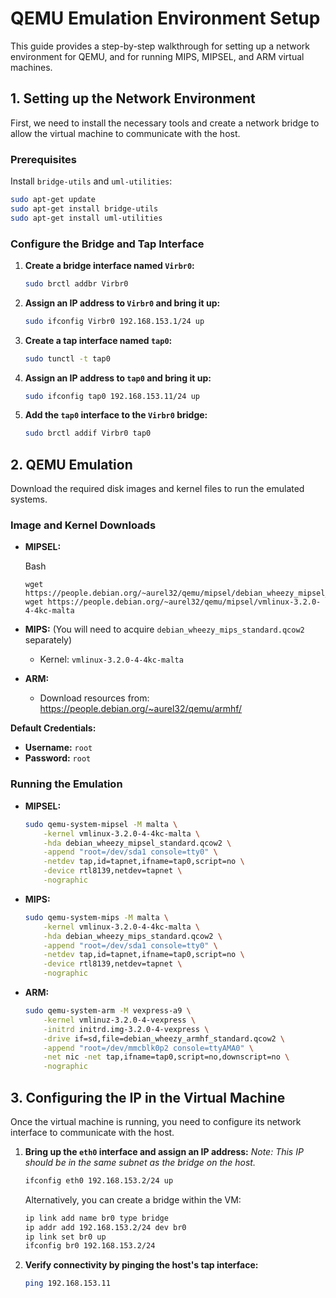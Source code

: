 # QEMU Emulation Environment Setup

This guide provides a step-by-step walkthrough for setting up a network environment for QEMU, and for running MIPS, MIPSEL, and ARM virtual machines.

## 1. Setting up the Network Environment

First, we need to install the necessary tools and create a network bridge to allow the virtual machine to communicate with the host.

### Prerequisites

Install `bridge-utils` and `uml-utilities`:

```Bash
sudo apt-get update
sudo apt-get install bridge-utils
sudo apt-get install uml-utilities
```

### Configure the Bridge and Tap Interface

1. **Create a bridge interface named `Virbr0`:**

   ```Bash
   sudo brctl addbr Virbr0
   ```

2. **Assign an IP address to `Virbr0` and bring it up:**

   ```Bash
   sudo ifconfig Virbr0 192.168.153.1/24 up
   ```

3. **Create a tap interface named `tap0`:**

   ```Bash
   sudo tunctl -t tap0
   ```

4. **Assign an IP address to `tap0` and bring it up:**

   ```Bash
   sudo ifconfig tap0 192.168.153.11/24 up
   ```

5. **Add the `tap0` interface to the `Virbr0` bridge:**

   ```Bash
   sudo brctl addif Virbr0 tap0
   ```

## 2. QEMU Emulation

Download the required disk images and kernel files to run the emulated systems.

### Image and Kernel Downloads

- **MIPSEL:**

  Bash

  ```
  wget https://people.debian.org/~aurel32/qemu/mipsel/debian_wheezy_mipsel_standard.qcow2
  wget https://people.debian.org/~aurel32/qemu/mipsel/vmlinux-3.2.0-4-4kc-malta
  ```

- **MIPS:** (You will need to acquire `debian_wheezy_mips_standard.qcow2` separately)

  - Kernel: `vmlinux-3.2.0-4-4kc-malta`

- **ARM:**

  - Download resources from: https://people.debian.org/~aurel32/qemu/armhf/

**Default Credentials:**

- **Username:** `root`
- **Password:** `root`

### Running the Emulation

- **MIPSEL:**

  ```Bash
  sudo qemu-system-mipsel -M malta \
      -kernel vmlinux-3.2.0-4-4kc-malta \
      -hda debian_wheezy_mipsel_standard.qcow2 \
      -append "root=/dev/sda1 console=tty0" \
      -netdev tap,id=tapnet,ifname=tap0,script=no \
      -device rtl8139,netdev=tapnet \
      -nographic
  ```

- **MIPS:**

  ```Bash
  sudo qemu-system-mips -M malta \
      -kernel vmlinux-3.2.0-4-4kc-malta \
      -hda debian_wheezy_mips_standard.qcow2 \
      -append "root=/dev/sda1 console=tty0" \
      -netdev tap,id=tapnet,ifname=tap0,script=no \
      -device rtl8139,netdev=tapnet \
      -nographic
  ```

- **ARM:**

  ```Bash
  sudo qemu-system-arm -M vexpress-a9 \
      -kernel vmlinuz-3.2.0-4-vexpress \
      -initrd initrd.img-3.2.0-4-vexpress \
      -drive if=sd,file=debian_wheezy_armhf_standard.qcow2 \
      -append "root=/dev/mmcblk0p2 console=ttyAMA0" \
      -net nic -net tap,ifname=tap0,script=no,downscript=no \
      -nographic
  ```

## 3. Configuring the IP in the Virtual Machine

Once the virtual machine is running, you need to configure its network interface to communicate with the host.

1. **Bring up the `eth0` interface and assign an IP address:** *Note: This IP should be in the same subnet as the bridge on the host.*

   ```Bash
   ifconfig eth0 192.168.153.2/24 up
   ```

   Alternatively, you can create a bridge within the VM:

   ```Bash
   ip link add name br0 type bridge
   ip addr add 192.168.153.2/24 dev br0
   ip link set br0 up
   ifconfig br0 192.168.153.2/24
   ```

2. **Verify connectivity by pinging the host's tap interface:**

   ```Bash
   ping 192.168.153.11
   ```
